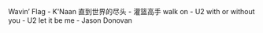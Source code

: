 Wavin’ Flag  -   K'Naan
直到世界的尽头 - 灌篮高手
walk on - U2
with or without you - U2
let it be me - Jason Donovan